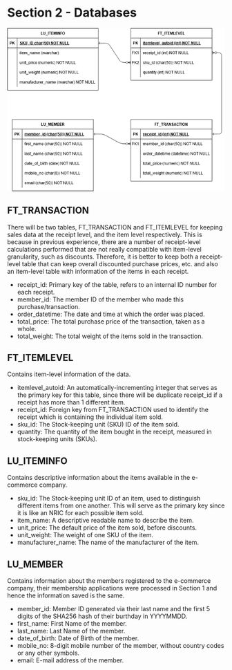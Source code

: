 # Section 2 - Databases

![](schema.png)

## FT_TRANSACTION

There will be two tables, FT_TRANSACTION and FT_ITEMLEVEL for keeping sales data at the receipt level, and the item level respectively. This is because in previous experience, there are a number of receipt-level calculations performed that are not really compatible with item-level granularity, such as discounts. Therefore, it is better to keep both a receipt-level table that can keep overall discounted purchase prices, etc. and also an item-level table with information of the items in each receipt.

* receipt_id: Primary key of the table, refers to an internal ID number for each receipt.
* member_id: The member ID of the member who made this purchase/transaction. 
* order_datetime: The date and time at which the order was placed.
* total_price: The total purchase price of the transaction, taken as a whole.
* total_weight: The total weight of the items sold in the transaction.

## FT_ITEMLEVEL

Contains item-level information of the data.

* itemlevel_autoid: An automatically-incrementing integer that serves as the primary key for this table, since there will be duplicate receipt_id if a receipt has more than 1 different item.
* receipt_id: Foreign key from FT_TRANSACTION used to identify the receipt which is containing the individual item sold.
* sku_id: The Stock-keeping unit (SKU) ID of the item sold.
* quantity: The quantity of the item bought in the receipt, measured in stock-keeping units (SKUs).

## LU_ITEMINFO

Contains descriptive information about the items available in the e-commerce company.

* sku_id: The Stock-keeping unit ID of an item, used to distinguish different items from one another. This will serve as the primary key since it is like an NRIC for each possible item sold.
* item_name: A descriptive readable name to describe the item.
* unit_price: The default price of the item sold, before discounts.
* unit_weight: The weight of one SKU of the item.
* manufacturer_name: The name of the manufacturer of the item.

## LU_MEMBER

Contains information about the members registered to the e-commerce company, their membership applications were processed in Section 1 and hence the information saved is the same.

* member_id: Member ID generated via their last name and the first 5 digits of the SHA256 hash of their burthday in YYYYMMDD.
* first_name: First Name of the member.
* last_name: Last Name of the member.
* date_of_birth: Date of Birth of the member.
* mobile_no: 8-digit mobile number of the member, without country codes or any other symbols.
* email: E-mail address of the member.